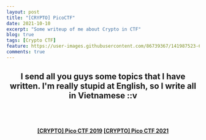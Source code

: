 ```yaml
---
layout: post
title: "[CRYPTO] PicoCTF"
date: 2021-10-10
excerpt: "Some writeup of me about Crypto in CTF"
blog: true
tags: [Crypto CTF]
feature: https://user-images.githubusercontent.com/86739367/141987523-68a87eae-f4b0-4c0e-b40d-5c5415491fe9.png
comments: true
---
```


<h2 align="center">
  I send all you guys some topics that I have written. I'm really stupid at English, so I write all in Vietnamese ::v
</h2> 
<br><br>
<div align="center">
  <h4>
    <a href="https://hieuhdh.github.io/deuteri/CRYPTO-PicoCTF-2019/" class="btn btn-success">[CRYPTO] Pico CTF 2019</a> 
    <a href="https://hieuhdh.github.io/deuteri/CRYPTO-PicoCTF-2021/" class="btn btn-success">[CRYPTO] Pico CTF 2021</a>
  </h4>
</div>
